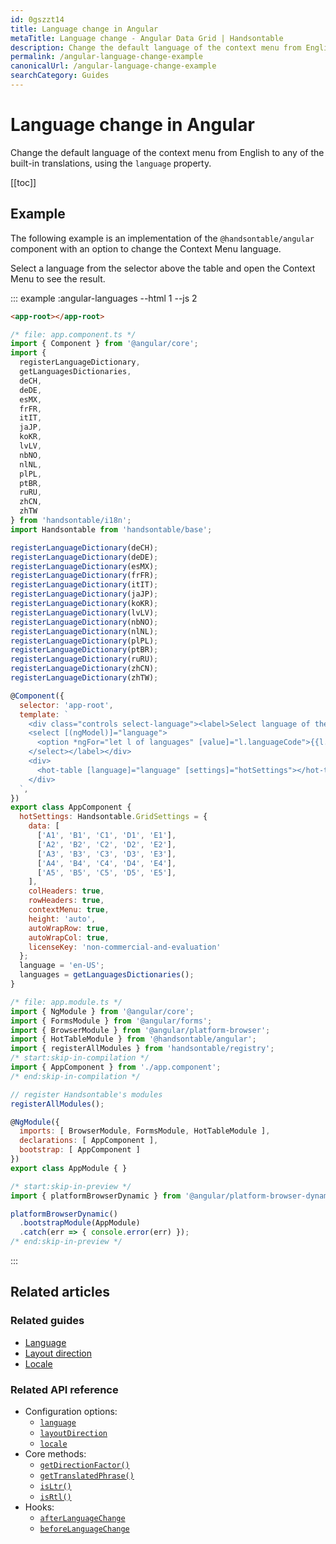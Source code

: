 ```yaml
---
id: 0gszzt14
title: Language change in Angular
metaTitle: Language change - Angular Data Grid | Handsontable
description: Change the default language of the context menu from English to any of the built-in translations, using the "language" property.
permalink: /angular-language-change-example
canonicalUrl: /angular-language-change-example
searchCategory: Guides
---
```


# Language change in Angular

Change the default language of the context menu from English to any of the built-in translations, using the `language` property.

[[toc]]

## Example

The following example is an implementation of the `@handsontable/angular` component with an option to change the Context Menu language.

Select a language from the selector above the table and open the Context Menu to see the result.

::: example :angular-languages --html 1 --js 2

```html
<app-root></app-root>
```
```js
/* file: app.component.ts */
import { Component } from '@angular/core';
import {
  registerLanguageDictionary,
  getLanguagesDictionaries,
  deCH,
  deDE,
  esMX,
  frFR,
  itIT,
  jaJP,
  koKR,
  lvLV,
  nbNO,
  nlNL,
  plPL,
  ptBR,
  ruRU,
  zhCN,
  zhTW
} from 'handsontable/i18n';
import Handsontable from 'handsontable/base';

registerLanguageDictionary(deCH);
registerLanguageDictionary(deDE);
registerLanguageDictionary(esMX);
registerLanguageDictionary(frFR);
registerLanguageDictionary(itIT);
registerLanguageDictionary(jaJP);
registerLanguageDictionary(koKR);
registerLanguageDictionary(lvLV);
registerLanguageDictionary(nbNO);
registerLanguageDictionary(nlNL);
registerLanguageDictionary(plPL);
registerLanguageDictionary(ptBR);
registerLanguageDictionary(ruRU);
registerLanguageDictionary(zhCN);
registerLanguageDictionary(zhTW);

@Component({
  selector: 'app-root',
  template: `
    <div class="controls select-language"><label>Select language of the context menu:
    <select [(ngModel)]="language">
      <option *ngFor="let l of languages" [value]="l.languageCode">{{l.languageCode}}</option>
    </select></label></div>
    <div>
      <hot-table [language]="language" [settings]="hotSettings"></hot-table>
    </div>
  `,
})
export class AppComponent {
  hotSettings: Handsontable.GridSettings = {
    data: [
      ['A1', 'B1', 'C1', 'D1', 'E1'],
      ['A2', 'B2', 'C2', 'D2', 'E2'],
      ['A3', 'B3', 'C3', 'D3', 'E3'],
      ['A4', 'B4', 'C4', 'D4', 'E4'],
      ['A5', 'B5', 'C5', 'D5', 'E5'],
    ],
    colHeaders: true,
    rowHeaders: true,
    contextMenu: true,
    height: 'auto',
    autoWrapRow: true,
    autoWrapCol: true,
    licenseKey: 'non-commercial-and-evaluation'
  };
  language = 'en-US';
  languages = getLanguagesDictionaries();
}

/* file: app.module.ts */
import { NgModule } from '@angular/core';
import { FormsModule } from '@angular/forms';
import { BrowserModule } from '@angular/platform-browser';
import { HotTableModule } from '@handsontable/angular';
import { registerAllModules } from 'handsontable/registry';
/* start:skip-in-compilation */
import { AppComponent } from './app.component';
/* end:skip-in-compilation */

// register Handsontable's modules
registerAllModules();

@NgModule({
  imports: [ BrowserModule, FormsModule, HotTableModule ],
  declarations: [ AppComponent ],
  bootstrap: [ AppComponent ]
})
export class AppModule { }

/* start:skip-in-preview */
import { platformBrowserDynamic } from '@angular/platform-browser-dynamic';

platformBrowserDynamic()
  .bootstrapModule(AppModule)
  .catch(err => { console.error(err) });
/* end:skip-in-preview */
```

:::

## Related articles

### Related guides

- [Language](@/guides/internationalization/language.md)
- [Layout direction](@/guides/internationalization/layout-direction.md)
- [Locale](@/guides/internationalization/locale.md)

### Related API reference

- Configuration options:
  - [`language`](@/api/options.md#language)
  - [`layoutDirection`](@/api/options.md#layoutdirection)
  - [`locale`](@/api/options.md#locale)
- Core methods:
  - [`getDirectionFactor()`](@/api/core.md#getdirectionfactor)
  - [`getTranslatedPhrase()`](@/api/core.md#gettranslatedphrase)
  - [`isLtr()`](@/api/core.md#isltr)
  - [`isRtl()`](@/api/core.md#isrtl)
- Hooks:
  - [`afterLanguageChange`](@/api/hooks.md#afterlanguagechange)
  - [`beforeLanguageChange`](@/api/hooks.md#beforelanguagechange)
